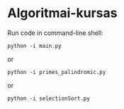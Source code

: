 # Algoritmai-kursas

Run code in command-line shell:
```
python -i main.py
```
or
```
python -i primes_palindromic.py
```
or
```
python -i selectionSort.py
```
